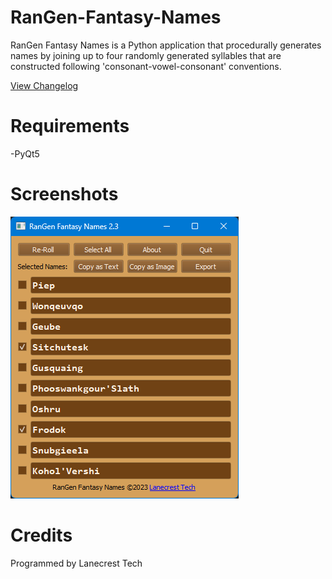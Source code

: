 # RanGen-Fantasy-Names

RanGen Fantasy Names is a Python application that procedurally generates names by joining up to four randomly generated syllables that are constructed following 'consonant-vowel-consonant' conventions.

[View Changelog](changelog.md)

Requirements
===
-PyQt5

Screenshots
===
![Alt text](/screenshots/v2_3_main.png?raw=true "Main Window")

Credits
===
Programmed by Lanecrest Tech
